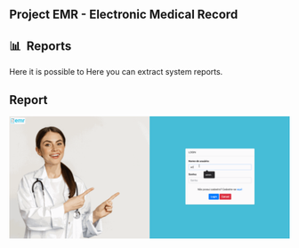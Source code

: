 ## Project EMR - Electronic Medical Record

## 📊&nbsp; Reports

Here it is possible to Here you can extract system reports.

## Report
![Report Number Patients](/emr_angular/src/assets/images/readme_images/pages/report/emr_report.gif)
